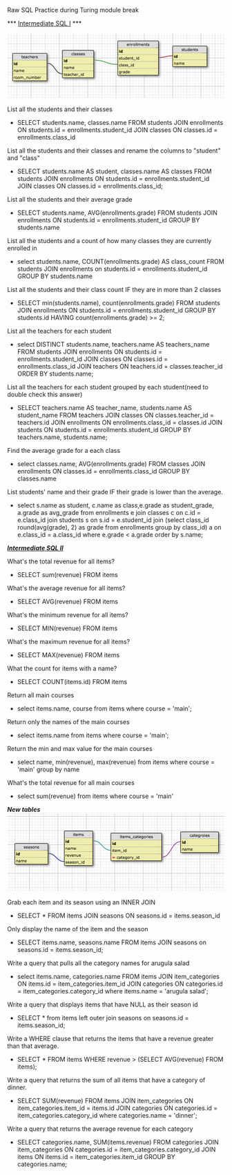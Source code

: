 Raw SQL Practice during Turing module break

*** [Intermediate SQL I](https://gist.github.com/case-eee/5affe7fd452336cef2c88121e8d49f5d)  ***

![alt tag](sql_table_1.png)

List all the students and their classes
* SELECT students.name, classes.name FROM students JOIN enrollments ON students.id = enrollments.student_id JOIN classes ON classes.id = enrollments.class_id

List all the students and their classes and rename the columns to "student" and "class"
* SELECT students.name AS student, classes.name AS classes FROM students JOIN enrollments ON students.id = enrollments.student_id JOIN classes ON classes.id = enrollments.class_id;

List all the students and their average grade
* SELECT students.name, AVG(enrollments.grade) FROM students JOIN enrollments ON students.id = enrollments.student_id GROUP BY students.name

List all the students and a count of how many classes they are currently enrolled in
* select students.name, COUNT(enrollments.grade) AS class_count FROM students JOIN enrollments on students.id = enrollments.student_id GROUP BY students.name

List all the students and their class count IF they are in more than 2 classes
* SELECT min(students.name), count(enrollments.grade) FROM students  JOIN enrollments ON students.id = enrollments.student_id GROUP BY students.id
HAVING count(enrollments.grade) >= 2;

List all the teachers for each student
* select DISTINCT  students.name, teachers.name AS teachers_name  FROM students JOIN enrollments ON students.id = enrollments.student_id JOIN classes ON classes.id = enrollments.class_id JOIN teachers ON teachers.id = classes.teacher_id ORDER BY students.name;

List all the teachers for each student grouped by each student(need to double check this answer)
* SELECT teachers.name AS teacher_name, students.name AS student_name FROM teachers JOIN classes ON classes.teacher_id = teachers.id JOIN enrollments ON enrollments.class_id = classes.id JOIN students ON students.id = enrollments.student_id GROUP BY teachers.name, students.name;

Find the average grade for a each class
* select classes.name, AVG(enrollments.grade) FROM classes JOIN enrollments ON classes.id = enrollments.class_id GROUP BY classes.name

List students' name and their grade IF their grade is lower than the average.
* select s.name as student, c.name as class,e.grade as student_grade, a.grade as avg_grade from enrollments e join classes c on c.id = e.class_id join students s on s.id = e.student_id join (select class_id round(avg(grade), 2) as grade from enrollments group by class_id) a on e.class_id = a.class_id where e.grade < a.grade order by s.name;


***[Intermediate SQL II](https://github.com/turingschool/lesson_plans/blob/master/ruby_03-professional_rails_applications/intermediate_sql.md)***

What's the total revenue for all items?
* SELECT sum(revenue) FROM items

What's the average revenue for all items?
* SELECT  AVG(revenue) FROM items

What's the minimum revenue for all items?
* SELECT  MIN(revenue) FROM items

What's the maximum revenue for all items?
* SELECT  MAX(revenue) FROM items

What the count for items with a name?
* SELECT COUNT(items.id) FROM items

Return all main courses
* select items.name, course from items where course = 'main';

Return only the names of the main courses
* select items.name from items where course = 'main';

Return the min and max value for the main courses
* select name, min(revenue), max(revenue) from items where course = 'main' group by name

What's the total revenue for all main courses
* select sum(revenue) from items where course = 'main'

***New tables***
![alt tag](sql_table.png)

Grab each item and its season using an INNER JOIN
* SELECT * FROM items JOIN seasons ON seasons.id = items.season_id

Only display the name of the item and the season
* SELECT items.name, seasons.name FROM items JOIN seasons on seasons.id = items.season_id;

Write a query that pulls all the category names for arugula salad
* select items.name, categories.name FROM items JOIN item_categories  ON items.id = item_categories.item_id JOIN categories ON categories.id = item_categories.category_id
where items.name = 'arugula salad';

Write a query that displays items that have NULL as their season id
* SELECT * from items left outer join seasons on seasons.id = items.season_id;

Write a WHERE clause that returns the items that have a revenue greater than that average.
* SELECT * FROM items WHERE revenue > (SELECT AVG(revenue) FROM items);

Write a query that returns the sum of all items that have a category of dinner.
 * SELECT SUM(revenue) FROM items JOIN item_categories ON item_categories.item_id = items.id JOIN categories ON categories.id = item_categories.category_id where categories.name = 'dinner';

Write a query that returns the average revenue for each category
* SELECT categories.name, SUM(items.revenue) FROM  categories JOIN item_categories ON categories.id = item_categories.category_id JOIN items ON items.id = item_categories.item_id GROUP BY categories.name;
